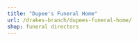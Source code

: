 ```yaml
---
title: "Dupee's Funeral Home"
url: /drakes-branch/dupees-funeral-home/
shop: funeral directors
---
```

